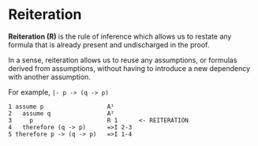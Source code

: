 # Reiteration

**Reiteration (R)** is the rule of inference which allows us to restate any formula that is already present and undischarged in the proof.

In a sense, reiteration allows us to reuse any assumptions, or formulas derived from assumptions, without having to introduce a new dependency with another assumption.

For example, `|- p -> (q -> p)`

```
1 assume p                  A¹
2   assume q                A²
3     p                     R 1      <- REITERATION
4   therefore (q -> p)      =>I 2-3
5 therefore p -> (q -> p)   =>I 1-4
```
